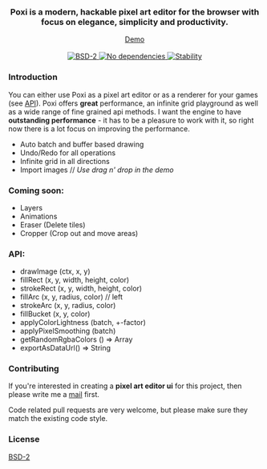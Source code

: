 <div align="center">
  <h3>
    Poxi is a modern, hackable pixel art editor for the browser with focus on elegance, simplicity and productivity.
  </h3>
</div>

<div align="center">
  <a href="http://maierfelix.github.io/poxi/">Demo</a>
  <br/><br/>
  <a href="https://github.com/maierfelix/poxi/blob/master/LICENSE">
    <img src="https://img.shields.io/badge/BSD2-License-blue.svg?style=flat-square" alt="BSD-2" />
  </a>
  <a href="https://github.com/maierfelix/poxi/blob/master/LICENSE">
    <img src="https://img.shields.io/badge/Dependencies-None-green.svg?style=flat-square" alt="No dependencies" />
  </a>
  <a href="https://nodejs.org/api/documentation.html#documentation_stability_index">
    <img src="https://img.shields.io/badge/stability-experimental-orange.svg?style=flat-square" alt="Stability" />
  </a>
</div>

### Introduction
You can either use Poxi as a pixel art editor or as a renderer for your games (see [API](https://github.com/maierfelix/poxi#api)). Poxi offers **great** performance, an infinite grid playground as well as a wide range of fine grained api methods. I want the engine to have **outstanding performance** - it has to be a pleasure to work with it, so right now there is a lot focus on improving the performance.

 - Auto batch and buffer based drawing
 - Undo/Redo for all operations
 - Infinite grid in all directions
 - Import images // *Use drag n' drop in the demo*

### Coming soon:
 - Layers
 - Animations
 - Eraser (Delete tiles)
 - Cropper (Crop out and move areas)

### API:
  - drawImage (ctx, x, y)
  - fillRect (x, y, width, height, color)
  - strokeRect (x, y, width, height, color)
  - fillArc (x, y, radius, color) // left
  - strokeArc (x, y, radius, color)
  - fillBucket (x, y, color)
  - applyColorLightness (batch, +-factor)
  - applyPixelSmoothing (batch)
  - getRandomRgbaColors () => Array
  - exportAsDataUrl() => String

### Contributing
If you're interested in creating a **pixel art editor ui** for this project, then please write me a [mail](mailto:xilefmai@gmail.com) first.

Code related pull requests are very welcome, but please make sure they match the existing code style.

### License
[BSD-2](https://github.com/maierfelix/poxi/blob/master/LICENSE)